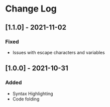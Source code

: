 # Change Log

## [1.1.0] - 2021-11-02
### Fixed
- Issues with escape characters and variables

## [1.0.0] - 2021-10-31
### Added
- Syntax Highlighting
- Code folding
